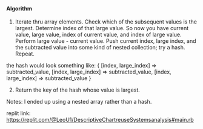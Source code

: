 #### Algorithm

1) Iterate thru array elements. Check which of the subsequent values is the largest. Determine index of that large value. So now you have current value, large value, index of current value, and index of large value. Perform large value - current value. Push current index, large index, and the subtracted value into some kind of nested collection; try a hash. Repeat.

the hash would look something like:
{
[index, large_index] => subtracted_value,
[index, large_index] => subtracted_value,
[index, large_index] => subtracted_value
}

2) Return the key of the hash whose value is largest.

Notes: I ended up using a nested array rather than a hash.

replit link: https://replit.com/@LeoU1/DescriptiveChartreuseSystemsanalysis#main.rb